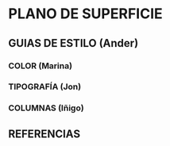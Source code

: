# PLANO DE SUPERFICIE

## GUIAS DE ESTILO (Ander)

### COLOR (Marina)

### TIPOGRAFÍA (Jon) 

### COLUMNAS (Iñigo)

## REFERENCIAS